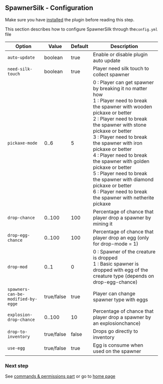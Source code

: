 ## SpawnerSilk - Configuration

Make sure you have [installed](https://apavarino.github.io/SpawnerSilk/installation) the plugin before reading this step.

This section describes how to configure SpawnerSilk through  the`config.yml` file


Option | Value | Default | Description
--- | --- | --- | ---
`auto-update` | boolean  | true | Enable or disable plugin auto update
`need-silk-touch` | boolean  | true | Player need silk touch to collect spawner
`pickaxe-mode` | 0..6  | 5 | 0 : Player can get spawner by breaking it no matter how<br>1 : Player need to break the spawner with wooden pickaxe or better<br>2 : Player need to break the spawner with stone pickaxe or better<br>3 : Player need to break the spawner with iron pickaxe or better<br>4 : Player need to break the spawner with golden pickaxe or better<br>5 : Player need to break the spawner with diamond pickaxe or better<br>6 : Player need to break the spawner with netherite pickaxe
`drop-chance` | 0..100  | 100 | Percentage of chance that player drop a spawner by mining it
`drop-egg-chance` | 0..100  | 100 | Percentage of chance that player drop an egg (only for drop-mode = 1)
`drop-mod` | 0..1  | 0 | 0 : Spawner of the creature is dropped<br>1 : Basic spawner is dropped with egg of the creature type (depends on drop-egg-chance)
`spawners-can-be-modified-by-egge` | true/false | true | Player can change spawner type with eggs
`explosion-drop-chance` | 0..100  | 10 | Percentage of chance that player drop a spawner by an explosionchance)
`drop-to-inventory` | true/false | false | Drops go directly to inventory
`use-egg` | true/false | true | Egg is consume when used on the spawner

### Next step
See [commands & permissions part](https://apavarino.github.io/SpawnerSilk/commands-and-perms) or go to [home page](https://apavarino.github.io/SpawnerSilk)


